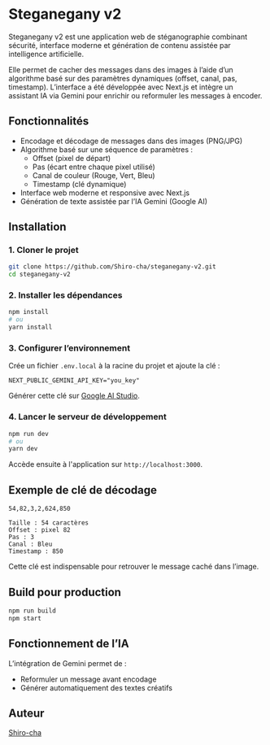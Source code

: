 
# Steganegany v2

Steganegany v2 est une application web de stéganographie combinant sécurité, interface moderne et génération de contenu assistée par intelligence artificielle.

Elle permet de cacher des messages dans des images à l’aide d’un algorithme basé sur des paramètres dynamiques (offset, canal, pas, timestamp). L’interface a été développée avec Next.js et intègre un assistant IA via Gemini pour enrichir ou reformuler les messages à encoder.

## Fonctionnalités

- Encodage et décodage de messages dans des images (PNG/JPG)
- Algorithme basé sur une séquence de paramètres :
  - Offset (pixel de départ)
  - Pas (écart entre chaque pixel utilisé)
  - Canal de couleur (Rouge, Vert, Bleu)
  - Timestamp (clé dynamique)
- Interface web moderne et responsive avec Next.js
- Génération de texte assistée par l’IA Gemini (Google AI)

## Installation

### 1. Cloner le projet

```bash
git clone https://github.com/Shiro-cha/steganegany-v2.git
cd steganegany-v2
````

### 2. Installer les dépendances

```bash
npm install
# ou
yarn install
```

### 3. Configurer l’environnement

Crée un fichier `.env.local` à la racine du projet et ajoute la clé :

```env
NEXT_PUBLIC_GEMINI_API_KEY="you_key"
```

Générer cette clé sur [Google AI Studio](https://aistudio.google.com/apikey).

### 4. Lancer le serveur de développement

```bash
npm run dev
# ou
yarn dev
```

Accède ensuite à l'application sur `http://localhost:3000`.

## Exemple de clé de décodage
```csv
54,82,3,2,624,850
```

```
Taille : 54 caractères
Offset : pixel 82
Pas : 3
Canal : Bleu
Timestamp : 850
```

Cette clé est indispensable pour retrouver le message caché dans l’image.


## Build pour production

```bash
npm run build
npm start
```

## Fonctionnement de l’IA

L’intégration de Gemini permet de :

* Reformuler un message avant encodage
* Générer automatiquement des textes créatifs


## Auteur

[Shiro-cha](https://github.com/Shiro-cha)

